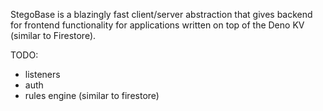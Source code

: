 StegoBase is a blazingly fast client/server abstraction that gives backend for frontend functionality for applications
written on top of the Deno KV (similar to Firestore).

TODO:
- listeners
- auth
- rules engine (similar to firestore)
